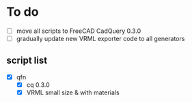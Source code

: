 # To do
- [ ] move all scripts to FreeCAD CadQuery 0.3.0
- [ ] gradually update new VRML exporter code to all generators

## script list
- [x] qfn
   - [x] cq 0.3.0
   - [x] VRML small size & with materials
